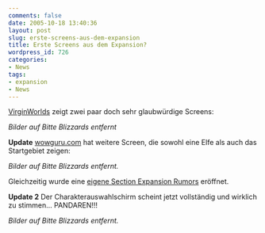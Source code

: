 ```yaml
---
comments: false
date: 2005-10-18 13:40:36
layout: post
slug: erste-screens-aus-dem-expansion
title: Erste Screens aus dem Expansion?
wordpress_id: 726
categories:
- News
tags:
- expansion
- News
---
```


[VirginWorlds](http://www.virginworlds.com/index.php?/archives/11-War-of-Warcraft-To-70,-and-beyond!.html) zeigt zwei paar doch sehr glaubwürdige Screens:

_Bilder auf Bitte Blizzards entfernt_


**Update**
[wowguru.com](http://wowguru.com/) hat weitere Screen, die sowohl eine Elfe als auch das Startgebiet zeigen:

_Bilder auf Bitte Blizzards entfernt._

Gleichzeitig wurde eine [eigene Section Expansion Rumors](http://www.wowguru.com/the-burning-crusade.php) eröffnet.


**Update 2**
Der Charakterauswahlschirm scheint jetzt vollständig und wirklich zu stimmen... PANDAREN!!!

_Bilder auf Bitte Blizzards entfernt._
